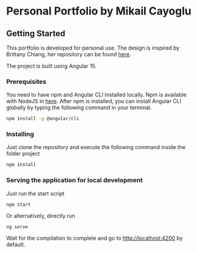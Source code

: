 # Personal Portfolio by Mikail Cayoglu

## Getting Started

This portfolio is developed for personal use.
The design is inspired by Brittany Chiang, her repository can be found [here](https://github.com/bchiang7/v4).

The project is built using Angular 15.

### Prerequisites

You need to have npm and Angular CLI installed locally. Npm is available with NodeJS in [here](https://nodejs.org/).
After npm is installed, you can install Angular CLI globally by typing the following command in your terminal.

``` bash
npm install -g @angular/cli
```

### Installing

Just clone the repository and execute the following command inside the folder project

``` bash
npm install
```

### Serving the application for local development

Just run the start script

```
npm start
```

Or alternatively, directly run

```
ng serve
```

Wait for the compilation to complete and go to [http://localhost:4200](http://localhost:4200) by default.
